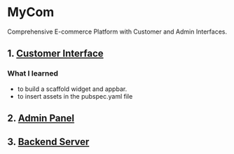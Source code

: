 # MyCom
 Comprehensive E-commerce Platform with Customer and Admin Interfaces.
## 1. [Customer Interface](https://github.com/vaibhavgup3003/MyCom-Customer-End)
### What I learned
-  to build a scaffold widget and appbar.
-  to insert assets in the pubspec.yaml file
## 2. [Admin Panel](https://github.com/vaibhavgup3003/adminPanel)
## 3. [Backend Server](https://github.com/vaibhavgup3003/server-side)


